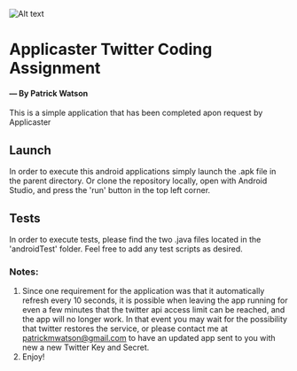 
![Alt text](https://res.cloudinary.com/fillip/image/upload/v1477569315/snip_20161027145403_cyutpg.png)
# Applicaster Twitter Coding Assignment 
#### &mdash; By Patrick Watson

This is a simple application that has been completed apon request by Applicaster

## Launch 

In order to execute this android applications simply launch the .apk file in the parent directory. Or clone the repository locally, open with Android Studio, and press the 'run' button in the top left corner.

## Tests

In order to execute tests, please find the two .java files located in the 'androidTest' folder. Feel free to add any test scripts as desired.

### Notes:
1. Since one requirement for the application was that it automatically refresh every 10 seconds, it is possible when leaving the app running for even a few minutes that the twitter api access limit can be reached, and the app will no longer work. In that event you may wait for the possibility that twitter restores the service, or please contact me at patrickmwatson@gmail.com to have an updated app sent to you with new a new Twitter Key and Secret.
2. Enjoy!

 
